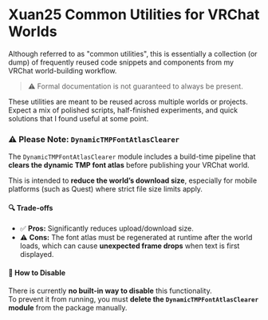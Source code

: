 # Xuan25 Common Utilities for VRChat Worlds

Although referred to as "common utilities", this is essentially a collection (or dump) of frequently reused code snippets and components from my VRChat world-building workflow.

> ⚠️ Formal documentation is not guaranteed to always be present.

These utilities are meant to be reused across multiple worlds or projects. Expect a mix of polished scripts, half-finished experiments, and quick solutions that I found useful at some point.

### ⚠️ Please Note: `DynamicTMPFontAtlasClearer`

The `DynamicTMPFontAtlasClearer` module includes a build-time pipeline that **clears the dynamic TMP font atlas** before publishing your VRChat world.  

This is intended to **reduce the world’s download size**, especially for mobile platforms (such as Quest) where strict file size limits apply.

#### 🔍 Trade-offs

- ✅ **Pros:** Significantly reduces upload/download size.
- ⚠️ **Cons:** The font atlas must be regenerated at runtime after the world loads, which can cause **unexpected frame drops** when text is first displayed.

#### 🚫 How to Disable

There is currently **no built-in way to disable** this functionality.  
To prevent it from running, you must **delete the `DynamicTMPFontAtlasClearer` module** from the package manually.
